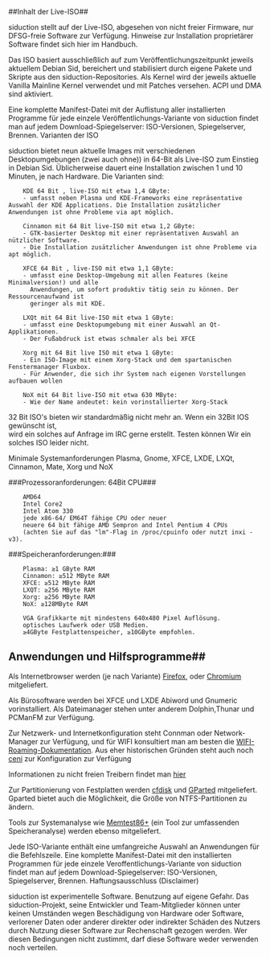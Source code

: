 
##Inhalt der Live-ISO##

siduction stellt auf der Live-ISO, abgesehen von nicht freier Firmware, nur DFSG-freie Software zur Verfügung. Hinweise zur Installation proprietärer Software findet sich hier im Handbuch.

Das ISO basiert ausschließlich auf zum Veröffentlichungszeitpunkt jeweils aktuellem Debian Sid, bereichert und stabilisiert durch eigene Pakete und Skripte aus den siduction-Repositories. Als Kernel wird der jeweils aktuelle Vanilla Mainline Kernel verwendet und mit Patches versehen. ACPI und DMA sind aktiviert.

Eine komplette Manifest-Datei mit der Auflistung aller installierten Programme für jede einzele Veröffentlichungs-Variante von siduction findet man auf jedem Download-Spiegelserver: ISO-Versionen, Spiegelserver, Brennen.
Varianten der ISO

siduction bietet neun aktuelle Images mit verschiedenen Desktopumgebungen (zwei auch ohne)) in 64-Bit als Live-ISO zum Einstieg in Debian Sid. Üblicherweise dauert eine Installation zwischen 1 und 10 Minuten, je nach Hardware.
Die Varianten sind:

        KDE 64 Bit , live-ISO mit etwa 1,4 GByte:
        - umfasst neben Plasma und KDE-Frameworks eine repräsentative Auswahl der KDE Applications. Die Installation zusätzlicher Anwendungen ist ohne Probleme via apt möglich.  
        
        Cinnamon mit 64 Bit live-ISO mit etwa 1,2 GByte:
        - GTK-basierter Desktop mit einer repräsentativen Auswahl an nützlicher Software.  
        - Die Installation zusätzlicher Anwendungen ist ohne Probleme via apt möglich.
        
        XFCE 64 Bit , live-ISO mit etwa 1,1 GByte:
        - umfasst eine Desktop-Umgebung mit allen Features (keine Minimalversion!) und alle  
          Anwendungen, um sofort produktiv tätig sein zu können. Der Ressourcenaufwand ist  
          geringer als mit KDE.  
          
        LXQt mit 64 Bit live-ISO mit etwa 1 GByte:
        - umfasst eine Desktopumgebung mit einer Auswahl an Qt-Applikationen.  
        - Der Fußabdruck ist etwas schmaler als bei XFCE  

        Xorg mit 64 Bit live ISO mit etwa 1 GByte:
        - Ein ISO-Image mit einem Xorg-Stack und dem spartanischen Fenstermanager Fluxbox.  
        - Für Anwender, die sich ihr System nach eigenen Vorstellungen aufbauen wollen  

        NoX mit 64 Bit live-ISO mit etwa 630 MByte: 
        - Wie der Name andeutet: kein vorinstallierter Xorg-Stack

32 Bit ISO's bieten wir standardmäßig nicht mehr an. Wenn ein 32Bit IOS gewünscht ist,  
wird ein solches auf Anfrage im IRC gerne erstellt. Testen können Wir ein solches ISO leider nicht.

Minimale Systemanforderungen Plasma, Gnome, XFCE, LXDE, LXQt, Cinnamon, Mate, Xorg und NoX

###Prozessoranforderungen: 64Bit CPU###

        AMD64
        Intel Core2
        Intel Atom 330
        jede x86-64/ EM64T fähige CPU oder neuer
        neuere 64 bit fähige AMD Sempron and Intel Pentium 4 CPUs  
        (achten Sie auf das "lm"-Flag in /proc/cpuinfo oder nutzt inxi -v3).

###Speicheranforderungen:###

        Plasma: ≥1 GByte RAM
        Cinnamon: ≥512 MByte RAM
        XFCE: ≥512 MByte RAM
        LXQT: ≥256 MByte RAM
        Xorg: ≥256 MByte RAM
        NoX: ≥128MByte RAM

        VGA Grafikkarte mit mindestens 640x480 Pixel Auflösung.
        optisches Laufwerk oder USB Medien.
        ≥4GByte Festplattenspeicher, ≥10GByte empfohlen.


## Anwendungen und Hilfsprogramme##

Als Internetbrowser werden (je nach Variante) [Firefox](https://mozilla.org), oder [Chromium](https://chromium.woolyss.com/download/de/#linux) mitgeliefert.

Als Bürosoftware werden bei XFCE und LXDE Abiword und Gnumeric vorinstalliert. Als Dateimanager stehen unter anderem Dolphin,Thunar und PCManFM zur Verfügung.

Zur Netzwerk- und Internetkonfiguration steht Connman oder Network-Manager zur Verfügung, und für WIFI konsultiert man am besten die [WIFI-Roaming-Dokumentation](../inet-wpagui_de.md). Aus eher historischen Gründen steht auch noch [ceni](../inet-ceni_de.md) zur Konfiguration zur Verfügung

Informationen zu nicht freien Treibern findet man [hier](../nf-firm_de.htm)

Zur Partitionierung von Festplatten werden [cfdisk](../part-cfdisk_de.md) und [GParted](https://gparted.sourceforge.io/) mitgeliefert. Gparted bietet auch die Möglichkeit, die Größe von NTFS-Partitionen zu ändern.

Tools zur Systemanalyse wie [Memtest86+](http://www.memtest.org/) (ein Tool zur umfassenden Speicheranalyse) werden ebenso mitgeliefert.

Jede ISO-Variante enthält eine umfangreiche Auswahl an Anwendungen für die Befehlszeile. Eine komplette Manifest-Datei mit den installierten Programmen für jede einzele Veroffentlichungs-Variante von siduction findet man auf jedem Download-Spiegelserver: ISO-Versionen, Spiegelserver, Brennen.
Haftungsausschluss (Disclaimer)

siduction ist experimentelle Software. Benutzung auf eigene Gefahr. Das siduction-Projekt, seine Entwickler und Team-Mitglieder können unter keinen Umständen wegen Beschädigung von Hardware oder Software, verlorener Daten oder anderer direkter oder indirekter Schäden des Nutzers durch Nutzung dieser Software zur Rechenschaft gezogen werden. Wer diesen Bedingungen nicht zustimmt, darf diese Software weder verwenden noch verteilen.
